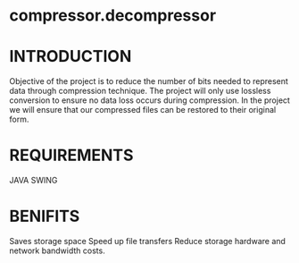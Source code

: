 
# compressor.decompressor
# INTRODUCTION
Objective of the project is to reduce the number of bits needed to represent data
through compression technique. The project will only use lossless conversion to
ensure no data loss occurs during compression. In the project we will ensure that
our compressed files can be restored to their original form.
# REQUIREMENTS
JAVA
SWING
# BENIFITS
Saves storage space
Speed up file transfers
Reduce storage hardware and network bandwidth costs.
